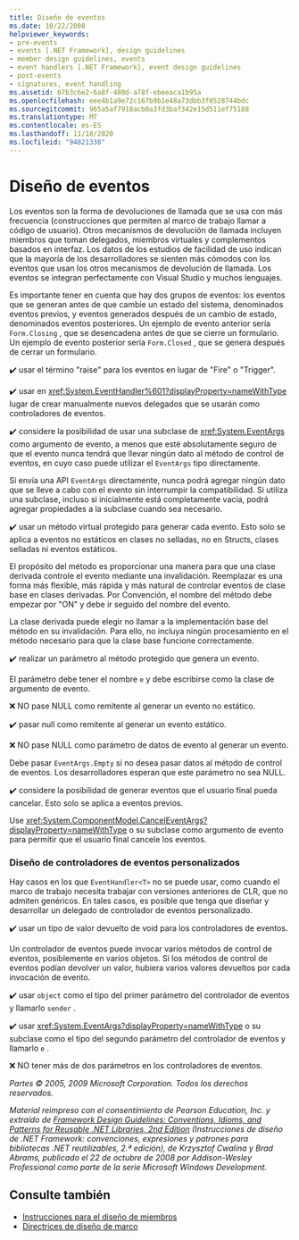```yaml
---
title: Diseño de eventos
ms.date: 10/22/2008
helpviewer_keywords:
- pre-events
- events [.NET Framework], design guidelines
- member design guidelines, events
- event handlers [.NET Framework], event design guidelines
- post-events
- signatures, event handling
ms.assetid: 67b3c6e2-6a8f-480d-a78f-ebeeaca1b95a
ms.openlocfilehash: eee4b1a9e72c167b9b1e48a73dbb3f0528744bdc
ms.sourcegitcommit: 965a5af7918acb0a3fd3baf342e15d511ef75188
ms.translationtype: MT
ms.contentlocale: es-ES
ms.lasthandoff: 11/18/2020
ms.locfileid: "94821338"
---
```

# <a name="event-design"></a>Diseño de eventos
Los eventos son la forma de devoluciones de llamada que se usa con más frecuencia (construcciones que permiten al marco de trabajo llamar a código de usuario). Otros mecanismos de devolución de llamada incluyen miembros que toman delegados, miembros virtuales y complementos basados en interfaz. Los datos de los estudios de facilidad de uso indican que la mayoría de los desarrolladores se sienten más cómodos con los eventos que usan los otros mecanismos de devolución de llamada. Los eventos se integran perfectamente con Visual Studio y muchos lenguajes.

 Es importante tener en cuenta que hay dos grupos de eventos: los eventos que se generan antes de que cambie un estado del sistema, denominados eventos previos, y eventos generados después de un cambio de estado, denominados eventos posteriores. Un ejemplo de evento anterior sería `Form.Closing` , que se desencadena antes de que se cierre un formulario. Un ejemplo de evento posterior sería `Form.Closed` , que se genera después de cerrar un formulario.

 ✔️ usar el término "raise" para los eventos en lugar de "Fire" o "Trigger".

 ✔️ usar en <xref:System.EventHandler%601?displayProperty=nameWithType> lugar de crear manualmente nuevos delegados que se usarán como controladores de eventos.

 ✔️ considere la posibilidad de usar una subclase de <xref:System.EventArgs> como argumento de evento, a menos que esté absolutamente seguro de que el evento nunca tendrá que llevar ningún dato al método de control de eventos, en cuyo caso puede utilizar el `EventArgs` tipo directamente.

 Si envía una API `EventArgs` directamente, nunca podrá agregar ningún dato que se lleve a cabo con el evento sin interrumpir la compatibilidad. Si utiliza una subclase, incluso si inicialmente está completamente vacía, podrá agregar propiedades a la subclase cuando sea necesario.

 ✔️ usar un método virtual protegido para generar cada evento. Esto solo se aplica a eventos no estáticos en clases no selladas, no en Structs, clases selladas ni eventos estáticos.

 El propósito del método es proporcionar una manera para que una clase derivada controle el evento mediante una invalidación. Reemplazar es una forma más flexible, más rápida y más natural de controlar eventos de clase base en clases derivadas. Por Convención, el nombre del método debe empezar por "ON" y debe ir seguido del nombre del evento.

 La clase derivada puede elegir no llamar a la implementación base del método en su invalidación. Para ello, no incluya ningún procesamiento en el método necesario para que la clase base funcione correctamente.

 ✔️ realizar un parámetro al método protegido que genera un evento.

 El parámetro debe tener el nombre `e` y debe escribirse como la clase de argumento de evento.

 ❌ NO pase NULL como remitente al generar un evento no estático.

 ✔️ pasar null como remitente al generar un evento estático.

 ❌ NO pase NULL como parámetro de datos de evento al generar un evento.

 Debe pasar `EventArgs.Empty` si no desea pasar datos al método de control de eventos. Los desarrolladores esperan que este parámetro no sea NULL.

 ✔️ considere la posibilidad de generar eventos que el usuario final pueda cancelar. Esto solo se aplica a eventos previos.

 Use <xref:System.ComponentModel.CancelEventArgs?displayProperty=nameWithType> o su subclase como argumento de evento para permitir que el usuario final cancele los eventos.

### <a name="custom-event-handler-design"></a>Diseño de controladores de eventos personalizados
 Hay casos en los que `EventHandler<T>` no se puede usar, como cuando el marco de trabajo necesita trabajar con versiones anteriores de CLR, que no admiten genéricos. En tales casos, es posible que tenga que diseñar y desarrollar un delegado de controlador de eventos personalizado.

 ✔️ usar un tipo de valor devuelto de void para los controladores de eventos.

 Un controlador de eventos puede invocar varios métodos de control de eventos, posiblemente en varios objetos. Si los métodos de control de eventos podían devolver un valor, hubiera varios valores devueltos por cada invocación de evento.

 ✔️ usar `object` como el tipo del primer parámetro del controlador de eventos y llamarlo `sender` .

 ✔️ usar <xref:System.EventArgs?displayProperty=nameWithType> o su subclase como el tipo del segundo parámetro del controlador de eventos y llamarlo `e` .

 ❌ NO tener más de dos parámetros en los controladores de eventos.

 *Partes © 2005, 2009 Microsoft Corporation. Todos los derechos reservados.*

 *Material reimpreso con el consentimiento de Pearson Education, Inc. y extraído de [Framework Design Guidelines: Conventions, Idioms, and Patterns for Reusable .NET Libraries, 2nd Edition](https://www.informit.com/store/framework-design-guidelines-conventions-idioms-and-9780321545619) (Instrucciones de diseño de .NET Framework: convenciones, expresiones y patrones para bibliotecas .NET reutilizables, 2.ª edición), de Krzysztof Cwalina y Brad Abrams, publicado el 22 de octubre de 2008 por Addison-Wesley Professional como parte de la serie Microsoft Windows Development.*

## <a name="see-also"></a>Consulte también

- [Instrucciones para el diseño de miembros](member.md)
- [Directrices de diseño de marco](index.md)
